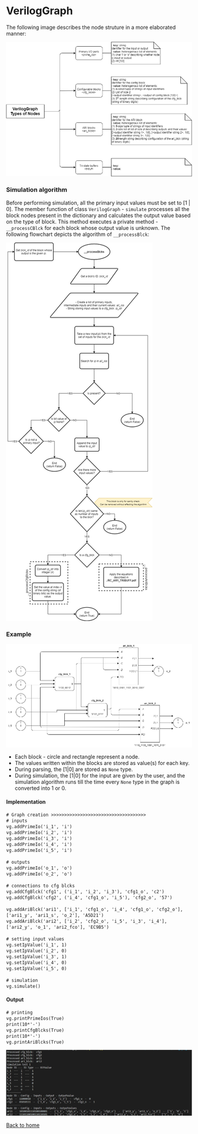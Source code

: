# VerilogGraph

The following image describes the node struture in a more elaborated manner:

![verilog_graph](../multimedia/verilog_graph.png)

### Simulation algorithm
Before performing simulation, all the primary input values must be set to [1 | 0]. The member function of class `VerilogGraph` - `simulate` processes all the block nodes present in the dictionary and calculates the output value based on the type of block. This method executes a private method - `__processCBlck` for each block whose output value is unknown. The following flowchart depicts the algorithm of `__processBlck`:

![processCfgBlcks_algo](../multimedia/processBlcks_algo.png)

### Example
![example_graph](../multimedia/example_graph.png)
- Each block - circle and rectangle represent a node.
- The values written within the blocks are stored as value(s) for each key.
- During parsing, the [1|0] are stored as `None` type.
- During simulation, the [1|0] for the input are given by the user, and the simulation algorithm runs till the time every `None` type in the graph is converted into 1 or 0. 

#### Implementation
```
# Graph creation >>>>>>>>>>>>>>>>>>>>>>>>>>>>>>>>>>>>
# inputs
vg.addPrimeIo('i_1', 'i')
vg.addPrimeIo('i_2', 'i')
vg.addPrimeIo('i_3', 'i')
vg.addPrimeIo('i_4', 'i')
vg.addPrimeIo('i_5', 'i')

# outputs
vg.addPrimeIo('o_1', 'o')
vg.addPrimeIo('o_2', 'o')

# connections to cfg blcks
vg.addCfgBlck('cfg1', ('i_1', 'i_2', 'i_3'), 'cfg1_o', 'c2')
vg.addCfgBlck('cfg2', ('i_4', 'cfg1_o', 'i_5'), 'cfg2_o', '57')

vg.addAriBlck('ari1', ['i_1', 'cfg1_o', 'i_4', 'cfg1_o', 'cfg2_o'], ['ari1_y', 'ari1_s', 'o_2'], 'A5D21')
vg.addAriBlck('ari2', ['i_2', 'cfg2_o', 'i_5', 'i_3', 'i_4'], ['ari2_y', 'o_1', 'ari2_fco'], 'EC9B5')

# setting input values
vg.setIpValue('i_1', 1)
vg.setIpValue('i_2', 0)
vg.setIpValue('i_3', 1)
vg.setIpValue('i_4', 0)
vg.setIpValue('i_5', 0)

# simulation
vg.simulate()
```

#### Output
```
# printing
vg.printPrimeIos(True)
print(10*'-')
vg.printCfgBlcks(True)
print(10*'-')
vg.printAriBlcks(True)
```

![example_op](../multimedia/example_op.png)

[Back to home](../README.md)